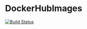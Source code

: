 # DockerHubImages

[![Build Status](https://javiertrigos88.visualstudio.com/DockerhubPipeline/_apis/build/status/wkrea.DockerHubImages?branchName=azure-pipelines)](https://javiertrigos88.visualstudio.com/DockerhubPipeline/_build/latest?definitionId=11&branchName=azure-pipelines)
